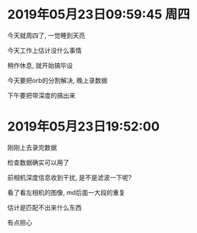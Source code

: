 # 2019年05月23日09:59:45 周四

今天就周四了, 一觉睡到天亮

今天工作上估计没什么事情

稍作休息, 就开始搞毕设

今天要把orb的分割解决, 晚上录数据

下午要把带深度的搞出来



# 2019年05月23日19:52:00 

刚刚上去录完数据

检查数据确实可以用了

前相机深度信息收到干扰, 是不是滤波一下呢?

看了看左相机的图像, md后面一大段的重复

估计是匹配不出来什么东西

有点担心
